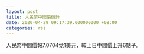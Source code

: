 ```yaml
---
layout: post
title: 人民幣中間價微升
date: 2020-04-29 09:17:39.000000000 +08:00
categories: rss
---
```


人民幣中間價報7.0704兌1美元，較上日中間價上升6點子。
